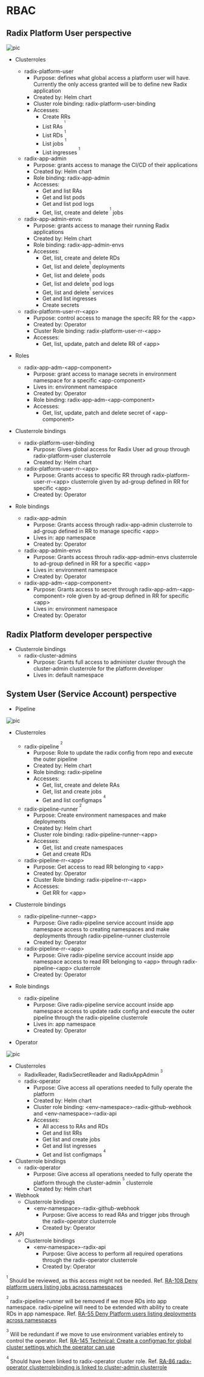 # RBAC

## Radix Platform User perspective

![pic](diagrams/platform_user.png)

- Clusterroles
  - radix-platform-user
    - Purpose: defines what global access a platform user will have. Currently the only access granted 
    will be to define new Radix application
    - Created by: Helm chart
    - Cluster role binding: radix-platform-user-binding
    - Accesses:
      - Create RRs
      - List RAs <sup><sup><sup>1</sup></sup></sup>
      - List RDs <sup><sup>1</sup></sup>
      - List jobs <sup><sup>1</sup></sup>
      - List ingresses <sup><sup>1</sup></sup>
  - radix-app-admin
    - Purpose: grants access to manage the CI/CD of their applications
    - Created by: Helm chart
    - Role binding: radix-app-admin
    - Accesses:
      - Get and list RAs
      - Get and list pods
      - Get and list pod logs
      - Get, list, create and delete <sup><sup>1</sup></sup> jobs
  - radix-app-admin-envs:
    - Purpose: grants access to manage their running Radix applications
    - Created by: Helm chart
    - Role binding: radix-app-admin-envs
    - Accesses:
      - Get, list, create and delete RDs
      - Get, list and delete<sup><sup>1</sup></sup> deployments
      - Get, list and delete<sup><sup>1</sup></sup> pods
      - Get, list and delete<sup><sup>1</sup></sup> pod logs
      - Get, list and delete<sup><sup>1</sup></sup> services
      - Get and list ingresses
      - Create secrets
  - radix-platform-user-rr-\<app\>
    - Purpose: control access to manage the specifc RR for the \<app\>
    - Created by: Operator
    - Cluster Role binding: radix-platform-user-rr-\<app\>
    - Accesses:
      - Get, list, update, patch and delete RR of \<app\>

- Roles
  - radix-app-adm-\<app-component\>
    - Purpose: grant access to manage secrets in environment namespace for a specific \<app-component\>
    - Lives in: environment namespace
    - Created by: Operator
    - Role binding: radix-app-adm-\<app-component\>
    - Accesses:
      - Get, list, update, patch and delete secret of \<app-component\>

- Clusterrole bindings
  - radix-platform-user-binding
    - Purpose: Gives global access for Radix User ad group through radix-platform-user clusterrole
    - Created by: Helm chart
  - radix-platform-user-rr-\<app\>
    - Purpose: Grants access to specific RR through radix-platform-user-rr-\<app\> clusterrole given by ad-group defined in RR for specific \<app\>
    - Created by: Operator

- Role bindings
  - radix-app-admin
    - Purpose: Grants access through radix-app-admin clusterrole to ad-group defined in RR to manage specific \<app\>
    - Lives in: app namespace
    - Created by: Operator
  - radix-app-admin-envs
    - Purpose: Grants access throuh radix-app-admin-envs clusterrole to ad-group defined in RR for a specific \<app\>
    - Lives in: environment namespace
    - Created by: Operator
  - radix-app-adm-\<app-component\>
    - Purpose: Grants access to secret through radix-app-adm-\<app-component\> role given by ad-group defined in RR for specific \<app\>
    - Lives in: environment namespace
    - Created by: Operator

## Radix Platform developer perspective

- Clusterrole bindings
  - radix-cluster-admins
    - Purpose: Grants full access to administer cluster through the cluster-admin clusterrole for the platform developer
    - Lives in: default namespace

## System User (Service Account) perspective

- Pipeline

![pic](diagrams/radix_pipeline.png)

  - Clusterroles
    - radix-pipeline <sup><sup>2</sup></sup>
      - Purpose: Role to update the radix config from repo and execute the outer pipeline
      - Created by: Helm chart
      - Role binding: radix-pipeline
      - Accesses:
        - Get, list, create and delete RAs
        - Get, list and create jobs
        - Get and list configmaps <sup><sup>4</sup></sup>
    - radix-pipeline-runner <sup><sup>2</sup></sup>
      - Purpose: Create environment namespaces and make deployments
      - Created by: Helm chart
      - Cluster role binding: radix-pipeline-runner-\<app\>
      - Accesses:
        - Get, list and create namespaces
        - Get and create RDs
    - radix-pipeline-rr-\<app\>
      - Purpose: Get access to read RR belonging to \<app\>
      - Created by: Operator
      - Cluster Role binding: radix-pipeline-rr-\<app\>
      - Accesses:
        - Get RR for \<app\>

  - Clusterrole bindings
    - radix-pipeline-runner-\<app\>
      - Purpose: Give radix-pipeline service account inside app namespace access to creating namespaces and make deployments through radix-pipeline-runner clusterrole
      - Created by: Operator
    - radix-pipeline-rr-\<app\>
      - Purpose: Give radix-pipeline service account inside app namespace access to read RR belonging to \<app\> through radix-pipeline-\<app\> clusterrole
      - Created by: Operator
      
  - Role bindings
    - radix-pipeline
      - Purpose: Give radix-pipeline service account inside app namespace access to update radix config and execute the outer pipeline through the radix-pipeline clusterrole
      - Lives in: app namespace
      - Created by: Operator

- Operator

![pic](diagrams/radix_operator.png)

  - Clusterroles
    - RadixReader, RadixSecretReader and RadixAppAdmin <sup><sup>3</sup></sup>
    - radix-operator
      - Purpose: Give access all operations needed to fully operate the platform
      - Created by: Helm chart
      - Cluster role binding: \<env-namespace\>-radix-github-webhook and \<env-namespace\>-radix-api
      - Accesses:
        - All access to RAs and RDs
        - Get and list RRs
        - Get list and create jobs
        - Get and list ingresses
        - Get and list configmaps <sup><sup>4</sup></sup>
  - Clusterrole bindings
    - radix-operator
      - Purpose: Give access all operations needed to fully operate the platform through the cluster-admin <sup><sup>5</sup></sup> clusterrole
      - Created by: Helm chart
- Webhook
  - Clusterrole bindings
    - \<env-namespace\>-radix-github-webhook
      - Purpose: Give access to read RAs and trigger jobs through the radix-operator clusterrole
      - Created by: Operator
- API
  - Clusterrole bindings
    - \<env-namespace\>-radix-api
      - Purpose: Give access to perform all required operations through the radix-operator clusterrole
      - Created by: Operator

<sup><sup>1</sup></sup> Should be reviewed, as this access might not be needed. Ref. [RA-108 Deny platform users listing jobs across namespaces](https://equinor.atlassian.net/browse/RA-108)

<sup><sup>2</sup></sup> radix-pipeline-runner will be removed if we move RDs into app namespace.
radix-pipeline will need to be extended with ability to create RDs in app namespace. Ref. [RA-55 Deny Platform users listing deployments across namespaces](https://equinor.atlassian.net/browse/RA-55)

<sup><sup>3</sup></sup> Will be redundant if we move to use environment variables entirely to control the operator. Ref. [RA-145 Technical: Create a configmap for global cluster settings which the operator can use](https://equinor.atlassian.net/browse/RA-145)

<sup><sup>4</sup></sup> Should have been linked to radix-operator cluster role. Ref. [RA-86 radix-operator clusterrolebinding is linked to cluster-admin clusterrole](https://equinor.atlassian.net/browse/RA-86)
